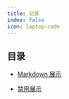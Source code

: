 ```yaml
---
title: 记录
index: false
icon: laptop-code
---
```


## 目录

- [Markdown 展示](markdown.md)

- [禁用展示](disable.md)
